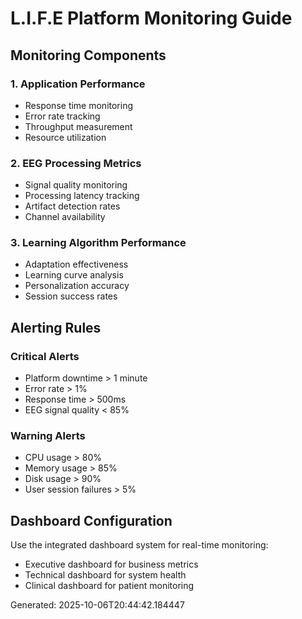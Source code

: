 # L.I.F.E Platform Monitoring Guide

## Monitoring Components

### 1. Application Performance
- Response time monitoring
- Error rate tracking
- Throughput measurement
- Resource utilization

### 2. EEG Processing Metrics
- Signal quality monitoring
- Processing latency tracking
- Artifact detection rates
- Channel availability

### 3. Learning Algorithm Performance
- Adaptation effectiveness
- Learning curve analysis
- Personalization accuracy
- Session success rates

## Alerting Rules

### Critical Alerts
- Platform downtime > 1 minute
- Error rate > 1%
- Response time > 500ms
- EEG signal quality < 85%

### Warning Alerts
- CPU usage > 80%
- Memory usage > 85%
- Disk usage > 90%
- User session failures > 5%

## Dashboard Configuration
Use the integrated dashboard system for real-time monitoring:
- Executive dashboard for business metrics
- Technical dashboard for system health
- Clinical dashboard for patient monitoring

Generated: 2025-10-06T20:44:42.184447
